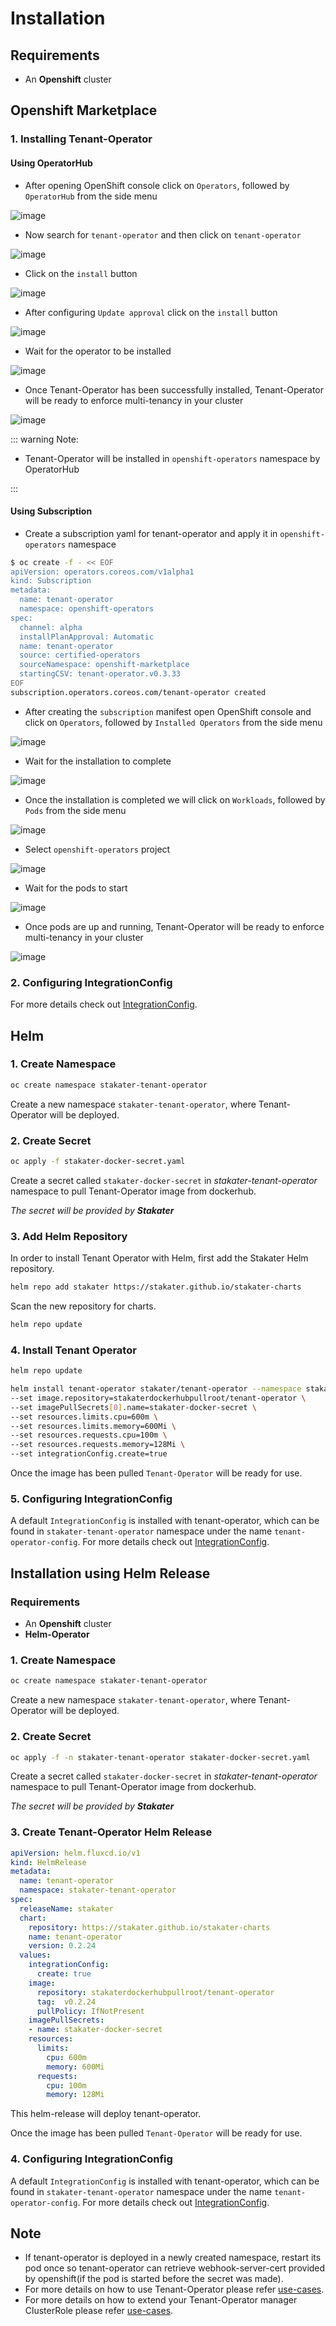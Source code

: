 # Installation

## Requirements

* An **Openshift** cluster

## Openshift Marketplace

### 1. Installing Tenant-Operator

#### Using OperatorHub

* After opening OpenShift console click on `Operators`, followed by `OperatorHub` from the side menu

![image](./images/operatorHub.png)

* Now search for `tenant-operator` and then click on `tenant-operator`

![image](./images/search_tenant_operator_operatorHub.png)

* Click on the `install` button

![image](./images/to_install_1.png)

* After configuring `Update approval` click on the `install` button

![image](./images/to_install_2.png)

* Wait for the operator to be installed

![image](./images/to_install_wait.png)

* Once Tenant-Operator has been successfully installed, Tenant-Operator will be ready to enforce multi-tenancy in your cluster

![image](./images/to_installed_successful.png)

::: warning Note:

* Tenant-Operator will be installed in `openshift-operators` namespace by OperatorHub

:::

#### Using Subscription

* Create a subscription yaml for tenant-operator and apply it in `openshift-operators` namespace

```bash
$ oc create -f - << EOF
apiVersion: operators.coreos.com/v1alpha1
kind: Subscription
metadata:
  name: tenant-operator
  namespace: openshift-operators
spec:
  channel: alpha
  installPlanApproval: Automatic
  name: tenant-operator
  source: certified-operators
  sourceNamespace: openshift-marketplace
  startingCSV: tenant-operator.v0.3.33
EOF
subscription.operators.coreos.com/tenant-operator created
```

* After creating the `subscription` manifest open OpenShift console and click on `Operators`, followed by `Installed Operators` from the side menu

![image](./images/installed-operators.png)

* Wait for the installation to complete

![image](./images/to_sub_installation_wait.png)

* Once the installation is completed we will click on `Workloads`, followed by `Pods` from the side menu

![image](./images/to_sub_installation_successful.png)

* Select `openshift-operators` project

![image](./images/select_openshift_operators_project.png)

* Wait for the pods to start

![image](./images/to_installed_wait_pod.png)

* Once pods are up and running, Tenant-Operator will be ready to enforce multi-tenancy in your cluster

![image](./images/to_installed_successful_pod.png)

### 2. Configuring IntegrationConfig

For more details check out [IntegrationConfig](https://docs.cloud.stakater.com/content/sre/tenant-operator/integration-config.html).

## Helm

### 1. Create Namespace

```bash
oc create namespace stakater-tenant-operator
```

Create a new namespace `stakater-tenant-operator`, where Tenant-Operator will be deployed.

### 2. Create Secret

```bash
oc apply -f stakater-docker-secret.yaml
```

Create a secret called `stakater-docker-secret` in *stakater-tenant-operator* namespace to pull Tenant-Operator image from dockerhub.

*The secret will be provided by **Stakater***

### 3. Add Helm Repository

In order to install Tenant Operator with Helm, first add the Stakater Helm repository.

```bash
helm repo add stakater https://stakater.github.io/stakater-charts
```

Scan the new repository for charts.

```bash
helm repo update
```

### 4. Install Tenant Operator

```bash
helm repo update

helm install tenant-operator stakater/tenant-operator --namespace stakater-tenant-operator \
--set image.repository=stakaterdockerhubpullroot/tenant-operator \
--set imagePullSecrets[0].name=stakater-docker-secret \
--set resources.limits.cpu=600m \
--set resources.limits.memory=600Mi \
--set resources.requests.cpu=100m \
--set resources.requests.memory=128Mi \
--set integrationConfig.create=true
```

Once the image has been pulled `Tenant-Operator` will be ready for use.

### 5. Configuring IntegrationConfig

A default `IntegrationConfig` is installed with tenant-operator, which can be found in `stakater-tenant-operator` namespace under the name `tenant-operator-config`. For more details check out [IntegrationConfig](https://docs.cloud.stakater.com/content/sre/tenant-operator/integration-config.html).

## Installation using Helm Release

### Requirements

* An **Openshift** cluster
* **Helm-Operator**

### 1. Create Namespace

```bash
oc create namespace stakater-tenant-operator
```

Create a new namespace `stakater-tenant-operator`, where Tenant-Operator will be deployed.

### 2. Create Secret

```bash
oc apply -f -n stakater-tenant-operator stakater-docker-secret.yaml
```

Create a secret called `stakater-docker-secret` in *stakater-tenant-operator* namespace to pull Tenant-Operator image from dockerhub.

*The secret will be provided by **Stakater***

### 3. Create Tenant-Operator Helm Release

```yaml
apiVersion: helm.fluxcd.io/v1
kind: HelmRelease
metadata:
  name: tenant-operator
  namespace: stakater-tenant-operator
spec:
  releaseName: stakater
  chart:
    repository: https://stakater.github.io/stakater-charts
    name: tenant-operator
    version: 0.2.24
  values:
    integrationConfig:
      create: true
    image:
      repository: stakaterdockerhubpullroot/tenant-operator
      tag:  v0.2.24
      pullPolicy: IfNotPresent
    imagePullSecrets:
    - name: stakater-docker-secret
    resources:
      limits:
        cpu: 600m
        memory: 600Mi
      requests:
        cpu: 100m
        memory: 128Mi
```

This helm-release will deploy tenant-operator.

Once the image has been pulled `Tenant-Operator` will be ready for use.

### 4. Configuring IntegrationConfig

A default `IntegrationConfig` is installed with tenant-operator, which can be found in `stakater-tenant-operator` namespace under the name `tenant-operator-config`. For more details check out [IntegrationConfig](https://docs.cloud.stakater.com/content/sre/tenant-operator/integration-config.html).

## Note

* If tenant-operator is deployed in a newly created namespace, restart its pod once so tenant-operator can retrieve webhook-server-cert provided by openshift(if the pod is started before the secret was made).
* For more details on how to use Tenant-Operator please refer [use-cases](../tenant-operator/usecases/quota.html).
* For more details on how to extend your Tenant-Operator manager ClusterRole please refer [use-cases](../tenant-operator/usecases/manager-clusterrole.html).
